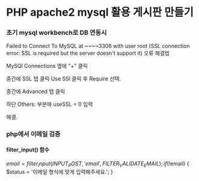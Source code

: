 # PHP apache2 mysql 활용 게시판 만들기

### 초기 mysql workbench로 DB 연동시

Failed to Connect To MySQL at ~~~~3306 with user root
(SSL connection error: SSL is required but the server doesn't support it)
오류 해결법

MySQl Connections 옆에 "+" 클릭

중간에 SSL 탭 클릭
Use SSl 클릭 후 Require 선택.

중간에 Advanced 탭 클릭

하단 Others: 부분에
useSSL = 0
입력

해결.

### php에서 이메일 검증

#### filter_input() 함수

$email = filter_input(INPUT_POST, 'email', FILTER_VALIDATE_EMAIL);
    if(!$email) {
$status = '이메일 형식에 맞게 입력해주세요.';
}
